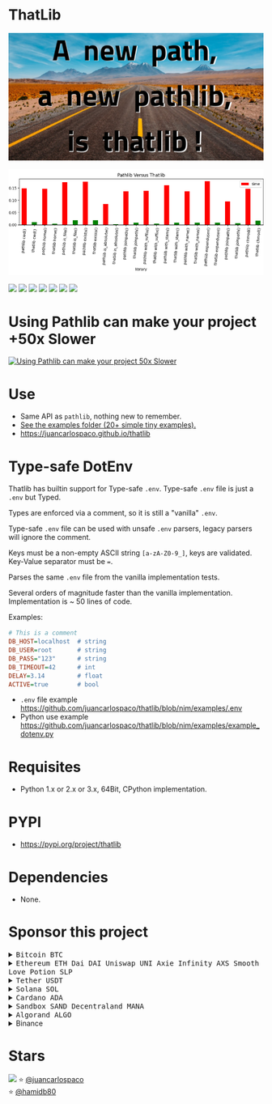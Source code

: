 # ThatLib

![](https://raw.githubusercontent.com/juancarlospaco/thatlib/nim/thatlib-logo.jpg "Faster pathlib for Python")

[![Benchmark Results](https://raw.githubusercontent.com/juancarlospaco/thatlib/nim/results_graph.png "Benchmark Results")](https://youtu.be/QiKwnlyhKrk?t=5)

![](https://img.shields.io/github/languages/top/juancarlospaco/thatlib?style=for-the-badge)
![](https://img.shields.io/github/languages/count/juancarlospaco/thatlib?logoColor=green&style=for-the-badge)
![](https://img.shields.io/github/stars/juancarlospaco/thatlib?style=for-the-badge)
![](https://img.shields.io/github/languages/code-size/juancarlospaco/thatlib?style=for-the-badge)
![](https://img.shields.io/github/issues-raw/juancarlospaco/thatlib?style=for-the-badge)
![](https://img.shields.io/github/issues-pr-raw/juancarlospaco/thatlib?style=for-the-badge)
![](https://img.shields.io/github/last-commit/juancarlospaco/thatlib?style=for-the-badge)


# Using Pathlib can make your project +50x Slower

[![Using Pathlib can make your project 50x Slower](https://img.youtube.com/vi/tFrh9hKMS6Y/0.jpg)](https://www.youtube.com/watch?v=tFrh9hKMS6Y)


# Use

- Same API as `pathlib`, nothing new to remember.
- [See the examples folder (20+ simple tiny examples).](https://github.com/juancarlospaco/thatlib/tree/nim/examples)
- https://juancarlospaco.github.io/thatlib


# Type-safe DotEnv

Thatlib has builtin support for Type-safe `.env`. Type-safe `.env` file is just a `.env` but Typed.

Types are enforced via a comment, so it is still a "vanilla" `.env`.

Type-safe `.env` file can be used with unsafe `.env` parsers, legacy parsers will ignore the comment.

Keys must be a non-empty ASCII string `[a-zA-Z0-9_]`, keys are validated. Key-Value separator must be `=`.

Parses the same `.env` file from the vanilla implementation tests.

Several orders of magnitude faster than the vanilla implementation. Implementation is ~ 50 lines of code.

Examples:

```ini
# This is a comment
DB_HOST=localhost  # string
DB_USER=root       # string
DB_PASS="123"      # string
DB_TIMEOUT=42      # int
DELAY=3.14         # float
ACTIVE=true        # bool
```

- `.env` file example https://github.com/juancarlospaco/thatlib/blob/nim/examples/.env
- Python use example https://github.com/juancarlospaco/thatlib/blob/nim/examples/example_dotenv.py


# Requisites

- Python 1.x or 2.x or 3.x, 64Bit, CPython implementation.


# PYPI

- https://pypi.org/project/thatlib


# Dependencies

- None.


# Sponsor this project

<details> 
<summary title="Send Bitcoin"><kbd> Bitcoin BTC </kbd></summary>

**BEP20 Binance Smart Chain Network BSC**
```
0xb78c4cf63274bb22f83481986157d234105ac17e
```
**BTC Bitcoin Network**
```
1Pnf45MgGgY32X4KDNJbutnpx96E4FxqVi
```
</details>

<details> 
<summary><kbd> Ethereum ETH </kbd> <kbd> Dai DAI </kbd> <kbd> Uniswap UNI </kbd> <kbd> Axie Infinity AXS </kbd> <kbd> Smooth Love Potion SLP </kbd> </summary>

**BEP20 Binance Smart Chain Network BSC**
```
0xb78c4cf63274bb22f83481986157d234105ac17e
```
**ERC20 Ethereum Network**
```
0xb78c4cf63274bb22f83481986157d234105ac17e
```
</details>
<details> 
<summary title="Send Tether"><kbd> Tether USDT </kbd></summary>

**BEP20 Binance Smart Chain Network BSC**
```
0xb78c4cf63274bb22f83481986157d234105ac17e
```
**ERC20 Ethereum Network**
```
0xb78c4cf63274bb22f83481986157d234105ac17e
```
**TRC20 Tron Network**
```
TWGft53WgWvH2mnqR8ZUXq1GD8M4gZ4Yfu
```
</details>
<details> 
<summary title="Send Solana"><kbd> Solana SOL </kbd></summary>

**BEP20 Binance Smart Chain Network BSC**
```
0xb78c4cf63274bb22f83481986157d234105ac17e
```
**SOL Solana Network**
```
FKaPSd8kTUpH7Q76d77toy1jjPGpZSxR4xbhQHyCMSGq
```
</details>
<details> 
<summary title="Send Cardano"><kbd> Cardano ADA </kbd></summary>

**BEP20 Binance Smart Chain Network BSC**
```
0xb78c4cf63274bb22f83481986157d234105ac17e
```
**ADA Cardano Network**
```
DdzFFzCqrht9Y1r4Yx7ouqG9yJNWeXFt69xavLdaeXdu4cQi2yXgNWagzh52o9k9YRh3ussHnBnDrg7v7W2hSXWXfBhbo2ooUKRFMieM
```
</details>
<details> 
<summary title="Send Sandbox"><kbd> Sandbox SAND </kbd> <kbd> Decentraland MANA </kbd></summary>

**ERC20 Ethereum Network**
```
0xb78c4cf63274bb22f83481986157d234105ac17e
```
</details>
<details> 
<summary title="Send Algorand"><kbd> Algorand ALGO </kbd></summary>

**ALGO Algorand Network**
```
WM54DHVZQIQDVTHMPOH6FEZ4U2AU3OBPGAFTHSCYWMFE7ETKCUUOYAW24Q
```
</details>

<details> 
<summary title="Send via Binance Pay"> Binance </summary>
  
https://pay.binance.com/en/checkout/e92e536210fd4f62b426ea7ee65b49c3
</details>


# Stars

![](https://starchart.cc/juancarlospaco/thatlib.svg)
:star: [@juancarlospaco](https://github.com/juancarlospaco '2022-02-16')	
:star: [@hamidb80](https://github.com/hamidb80 '2022-02-16')	
